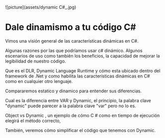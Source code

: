 ![picture](assets/dynamic C#_.jpg) 

# Dale dinamismo a tu código C#
Vimos una visión general de las características dinámicas en C#.

Algunas razones por las que podríamos usar c# dinámico. Algunos escenarios de uso como también los beneficios, la capacidad de mejorar la legibilidad de nuestro código.

Que es el DLR, Dynamic Language Runtime y cómo esta ubicado dentro del framework de .Net y como habilita las características dinámicas en C# como en cualquier otro lenguaje.

Compararemos estatico y dinamico para entender sus diferencias.

Cual es la diferencia entre VAR y Dynamic, el principio, la palabra clave "dynamic" puede parecer a la palabra clave "var" pero no lo es.

Object vs Dynamic , un ejemplo de cómo C # como en tiempo de ejecución elegirá el método correcto,

También, veremos cómo simplificar el código que tenemos con Dynamic.
